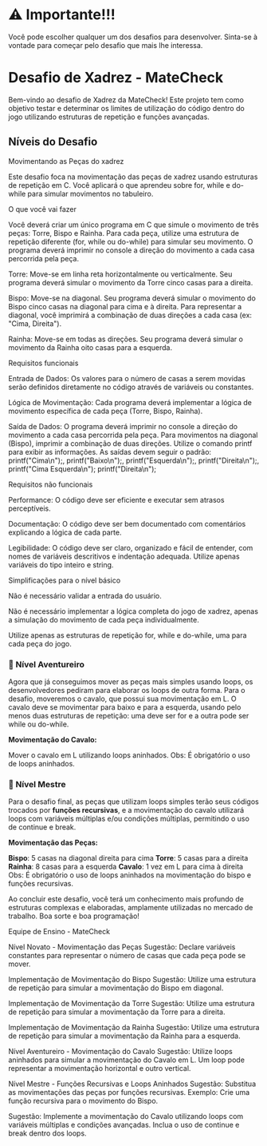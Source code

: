 # ⚠️ Importante!!!
Você pode escolher qualquer um dos desafios para desenvolver. Sinta-se à vontade para começar pelo desafio que mais lhe interessa.

# Desafio de Xadrez - MateCheck

Bem-vindo ao desafio de Xadrez da MateCheck! Este projeto tem como objetivo testar e determinar os limites de utilização do código dentro do jogo utilizando estruturas de repetição e funções avançadas.

## Níveis do Desafio

Movimentando as Peças do xadrez


Este desafio foca na movimentação das peças de xadrez usando estruturas de repetição em C. Você aplicará o que aprendeu sobre for, while e do-while para simular movimentos no tabuleiro.


O que você vai fazer


Você deverá criar um único programa em C que simule o movimento de três peças: Torre, Bispo e Rainha. Para cada peça, utilize uma estrutura de repetição diferente (for, while ou do-while) para simular seu movimento. O programa deverá imprimir no console a direção do movimento a cada casa percorrida pela peça.

 

Torre: Move-se em linha reta horizontalmente ou verticalmente. Seu programa deverá simular o movimento da Torre cinco casas para a direita.
 
Bispo: Move-se na diagonal. Seu programa deverá simular o movimento do Bispo cinco casas na diagonal para cima e à direita. Para representar a diagonal, você imprimirá a combinação de duas direções a cada casa (ex: "Cima, Direita").
 
Rainha: Move-se em todas as direções. Seu programa deverá simular o movimento da Rainha oito casas para a esquerda.

Requisitos funcionais


Entrada de Dados: Os valores para o número de casas a serem movidas serão definidos diretamente no código através de variáveis ou constantes.
 
Lógica de Movimentação: Cada programa deverá implementar a lógica de movimento específica de cada peça (Torre, Bispo, Rainha).
 
Saída de Dados: O programa deverá imprimir no console a direção do movimento a cada casa percorrida pela peça. Para movimentos na diagonal (Bispo), imprimir a combinação de duas direções. Utilize o comando printf para exibir as informações. As saídas devem seguir o padrão: printf("Cima\n");, printf("Baixo\n");, printf("Esquerda\n");, printf("Direita\n");, printf("Cima Esquerda\n"); printf("Direita\n");

Requisitos não funcionais


Performance: O código deve ser eficiente e executar sem atrasos perceptíveis.
 
Documentação: O código deve ser bem documentado com comentários explicando a lógica de cada parte.
 
Legibilidade: O código deve ser claro, organizado e fácil de entender, com nomes de variáveis descritivos e indentação adequada. Utilize apenas variáveis do tipo inteiro e string.

Simplificações para o nível básico


Não é necessário validar a entrada do usuário.
 
Não é necessário implementar a lógica completa do jogo de xadrez, apenas a simulação do movimento de cada peça individualmente.
 
Utilize apenas as estruturas de repetição for, while e do-while, uma para cada peça do jogo.

### 🏅 Nível Aventureiro
Agora que já conseguimos mover as peças mais simples usando loops, os desenvolvedores pediram para elaborar os loops de outra forma. Para o desafio, moveremos o cavalo, que possui sua movimentação em L. O cavalo deve se movimentar para baixo e para a esquerda, usando pelo menos duas estruturas de repetição: uma deve ser for e a outra pode ser while ou do-while.

**Movimentação do Cavalo:**

Mover o cavalo em L utilizando loops aninhados.
Obs: É obrigatório o uso de loops aninhados.

### 🥇 Nível Mestre
Para o desafio final, as peças que utilizam loops simples terão seus códigos trocados por **funções recursivas**, e a movimentação do cavalo utilizará loops com variáveis múltiplas e/ou condições múltiplas, permitindo o uso de continue e break.

**Movimentação das Peças:**

**Bispo**: 5 casas na diagonal direita para cima
**Torre**: 5 casas para a direita
**Rainha**: 8 casas para a esquerda
**Cavalo**: 1 vez em L para cima à direita
Obs: É obrigatório o uso de loops aninhados na movimentação do bispo e funções recursivas.

Ao concluir este desafio, você terá um conhecimento mais profundo de estruturas complexas e elaboradas, amplamente utilizadas no mercado de trabalho. Boa sorte e boa programação!

Equipe de Ensino - MateCheck

Nível Novato - Movimentação das Peças
   Sugestão: Declare variáveis constantes para representar o número de casas que cada peça pode se mover.

   Implementação de Movimentação do Bispo
   Sugestão: Utilize uma estrutura de repetição para simular a movimentação do Bispo em diagonal.

   Implementação de Movimentação da Torre
   Sugestão: Utilize uma estrutura de repetição para simular a movimentação da Torre para a direita.

   Implementação de Movimentação da Rainha
   Sugestão: Utilize uma estrutura de repetição para simular a movimentação da Rainha para a esquerda.

   Nível Aventureiro - Movimentação do Cavalo
   Sugestão: Utilize loops aninhados para simular a movimentação do Cavalo em L.
   Um loop pode representar a movimentação horizontal e outro vertical.

   Nível Mestre - Funções Recursivas e Loops Aninhados
   Sugestão: Substitua as movimentações das peças por funções recursivas.
   Exemplo: Crie uma função recursiva para o movimento do Bispo.

   Sugestão: Implemente a movimentação do Cavalo utilizando loops com variáveis múltiplas e condições avançadas.
   Inclua o uso de continue e break dentro dos loops.

